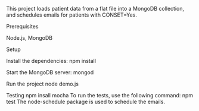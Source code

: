 This project loads patient data from a flat file into a MongoDB collection, and schedules emails for patients with CONSET=Yes.

Prerequisites

Node.js,
MongoDB

Setup

Install the dependencies:
npm install

Start the MongoDB server:
mongod

Run the project
node demo.js

Testing
 npm insall mocha
To run the tests, use the following command:
npm test
The node-schedule package is used to schedule the emails.
